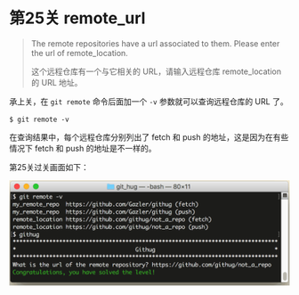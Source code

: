 # 第25关 remote_url

> The remote repositories have a url associated to them.  Please enter the url of remote_location.
> 
> 这个远程仓库有一个与它相关的 URL，请输入远程仓库 remote_location 的 URL 地址。

承上关，在 `git remote` 命令后面加一个 `-v` 参数就可以查询远程仓库的 URL 了。

```
$ git remote -v
```

在查询结果中，每个远程仓库分别列出了 fetch 和 push 的地址，这是因为在有些情况下 fetch 和 push 的地址是不一样的。

第25关过关画面如下：

![第25关 remote_url](images/level-25-remote-url.png)